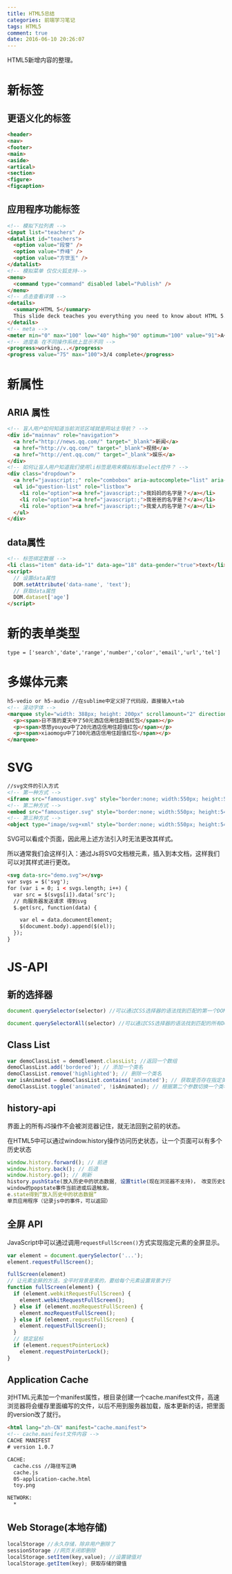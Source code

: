 ```yaml
---
title: HTML5总结
categories: 前端学习笔记
tags: HTML5
comment: true
date: 2016-06-10 20:26:07
---
```

HTML5新增内容的整理。

<!-- more -->

# 新标签

## 更语义化的标签

```html
<header>
<nav>
<footer>
<main>
<aside>
<artical>
<section>
<figure>
<figcaption>
```
## 应用程序功能标签
```html
<!-- 模拟下拉列表 -->
<input list="teachers" />
<datalist id="teachers">
  <option value="段誉" />
  <option value="乔峰" />
  <option value="方世玉" />
</datalist>
<!-- 模拟菜单 仅仅火狐支持-->
<menu>
  <command type="command" disabled label="Publish" />
</menu>
<!-- 点击查看详情 -->
<details>
  <summary>HTML 5</summary>
  This slide deck teaches you everything you need to know about HTML 5.
</details>
<!-- meta -->
<meter min="0" max="100" low="40" high="90" optimum="100" value="91">A+</meter>
<!-- 进度条 在不同操作系统上显示不同 -->
<progress>working...</progress>
<progress value="75" max="100">3/4 complete</progress>
```

# 新属性
## ARIA 属性

```html
<!-- 盲人用户如何知道当前浏览区域就是网站主导航？ -->
<div id="mainnav" role="navigation">
  <a href="http://news.qq.com/" target="_blank">新闻</a>
  <a href="http://v.qq.com/" target="_blank">视频</a>
  <a href="http://ent.qq.com/" target="_blank">娱乐</a>
</div>
<!-- 如何让盲人用户知道我们使用li标签是用来模拟标准select控件？ -->
<div class="dropdown">
  <a href="javascript:;" role="combobox" aria-autocomplete="list" aria-owns="question-list" aria-expanded="true">选择提示问题</a>
  <ul id="question-list" role="listbox">
    <li role="option"><a href="javascript:;">我妈妈的名字是？</a></li>
    <li role="option"><a href="javascript:;">我爸爸的名字是？</a></li>
    <li role="option"><a href="javascript:;">我爱人的名字是？</a></li>
  </ul>
</div>
```
## data属性

```html
<!-- 标签绑定数据 -->
<li class="item" data-id="1" data-age="18" data-gender="true">text</li>
<script>
  // 设置data属性
  DOM.setAttribute('data-name', 'text');
  // 获取data属性
  DOM.dataset['age']
</script>
```

# 新的表单类型
```
type = ['search','date','range','number','color','email','url','tel']
```

# 多媒体元素
```html
h5-vedio or h5-audio //在sublime中定义好了代码段，直接输入+tab
<!-- 滚动字体 -->
<marquee style="width: 388px; height: 200px" scrollamount="2" direction="up">
  <p><span>日不落的夏天中了50元酒店信用住超值红包</span></p>
  <p><span>悠悠youyou中了20元酒店信用住超值红包</span></p>
  <p><span>xiaomogu中了100元酒店信用住超值红包</span></p>
</marquee>
```

# SVG
```html
//svg文件的引入方式
<!-- 第一种方式 -->
<iframe src="famoustiger.svg" style="border:none; width:550px; height:540px; background: white;"></iframe>
<!-- 第二种方式 -->
<embed src="famoustiger.svg" style="border:none; width:550px; height:540px; background: white;" type="image/svg+xml" pluginspage="http://www.adobe.com/svg/viewer/install/" />
<!-- 第三种方式 -->
<object type="image/svg+xml" style="border:none; width:550px; height:540px; background: white;" data="famoustiger.svg" codebase="http://www.adobe.com/svg/viewer/install/"></object>
```
SVG可以看成个页面，因此用上述方法引入时无法更改其样式。

所以通常我们会这样引入：通过Js将SVG文档根元素，插入到本文档，这样我们可以对其样式进行更改。
```html
<svg data-src="demo.svg"></svg>
var svgs = $('svg');
for (var i = 0; i < svgs.length; i++) {
  var src = $(svgs[i]).data('src');
  // 向服务器发送请求 得到svg
  $.get(src, function(data) {

    var el = data.documentElement;
    $(document.body).append($(el));
  });
}
```
# JS-API
## 新的选择器

```javascript 
document.querySelector(selector) //可以通过CSS选择器的语法找到匹配的第一个DOM元素

document.querySelectorAll(selector) //可以通过CSS选择器的语法找到匹配的所有DOM元素
```
## Class List

```javascript 
var demoClassList = demoElement.classList; //返回一个数组
demoClassList.add('bordered'); // 添加一个类名
demoClassList.remove('highlighted'); // 删除一个类名
var isAnimated = demoClassList.contains('animated'); // 获取是否存在指定类名
demoClassList.toggle('animated', !isAnimated); // 根据第二个参数切换一个类名
```
## history-api

界面上的所有JS操作不会被浏览器记住，就无法回到之前的状态。

在HTML5中可以通过window.history操作访问历史状态，让一个页面可以有多个历史状态
```javascript 
window.history.forward(); // 前进
window.history.back(); // 后退
window.history.go(); // 刷新
history.pushState(放入历史中的状态数据, 设置title(现在浏览器不支持)， 改变历史状态)
window的popstate事件当前进或后退触发。
e.state得到“放入历史中的状态数据”
单页应用程序（记录js中的事件，可以返回）
```
## 全屏 API
JavaScript中可以通过调用`requestFullScreen()`方式实现指定元素的全屏显示。
```javascript 
var element = document.querySelector('...');
element.requestFullScreen();

fullScreen(element)
// 让元素全屏的方法，全平时背景是黑的，要给每个元素设置背景才行
function fullScreen(element) {
  if (element.webkitRequestFullScreen) {
    element.webkitRequestFullScreen();
  } else if (element.mozRequestFullScreen) {
    element.mozRequestFullScreen();
  } else if (element.requestFullScreen) {
    element.requestFullScreen();
  }
  // 锁定鼠标
  if (element.requestPointerLock)
    element.requestPointerLock();
}
```
## Application Cache

对HTML元素加一个manifest属性，根目录创建一个cache.manifest文件，高速浏览器将会缓存里面编写的文件，以后不用到服务器加载，版本更新的话，把里面的version改了就行。
```html
<html lang="zh-CN" manifest="cache.manifest">
<!-- cache.manifest文件内容 -->
CACHE MANIFEST
# version 1.0.7

CACHE:
  cache.css //路径写正确
  cache.js
  05-application-cache.html
  toy.png

NETWORK:
  *
```
## Web Storage(本地存储)

```javascript 
localStorage //永久存储，除非用户删除了
sessionStorage //网页关闭即删除
localStorage.setItem(key,value); //设置键值对
localStorage.getItem(key); 获取存储的键值
```
